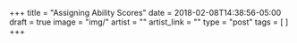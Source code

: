 +++
title = "Assigning Ability Scores"
date = 2018-02-08T14:38:56-05:00
draft = true
image = "img/"
artist = ""
artist_link = ""
type = "post"
tags = [
 ]
+++

